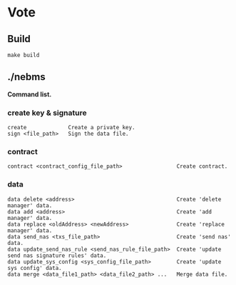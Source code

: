 # Vote

## Build
```
make build
```


## ./nebms

**Command list.**

### create key & signature
```
create             Create a private key.
sign <file_path>   Sign the data file.
```

### contract
```
contract <contract_config_file_path>                 Create contract.
```

### data
```
data delete <address>                                Create 'delete manager' data.
data add <address>                                   Create 'add manager' data.
data replace <oldAddress> <newAddress>               Create 'replace manager' data.
data send_nas <txs_file_path>                        Create 'send nas' data.
data update_send_nas_rule <send_nas_rule_file_path>  Create 'update send nas signature rules' data.
data update_sys_config <sys_config_file_path>        Create 'update sys config' data.
data merge <data_file1_path> <data_file2_path> ...   Merge data file.
```

